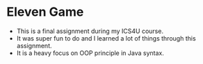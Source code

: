 # Eleven Game
 
- This is a final assignment during my ICS4U course.
- It was super fun to do and I learned a lot of things through this assignment.
- It is a heavy focus on OOP principle in Java syntax.
